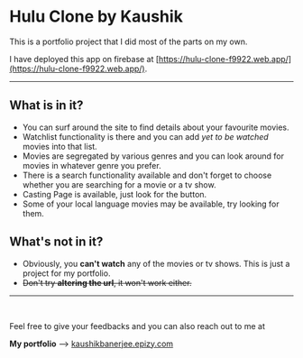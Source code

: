 # Hulu Clone by Kaushik

This is a portfolio project that I did most of the parts on my own.
<br>

I have deployed this app on firebase at [https://hulu-clone-f9922.web.app/](https://hulu-clone-f9922.web.app/).

---

## What is in it?

- You can surf around the site to find details about your favourite movies.
- Watchlist functionality is there and you can add *yet to be watched* movies into that list.
- Movies are segregated by various genres and you can look around for movies in whatever genre you prefer.
- There is a search functionality available and don't forget to choose whether you are searching for a movie or a tv show. 
- Casting Page is available, just look for the button. 
- Some of your local language movies may be available, try looking for them.
  
## What's not in it? 

- Obviously, you **can't watch** any of the movies or tv shows. This is just a project for my portfolio. 
- ~~Don't try **altering the url**, it won't work either.~~

---
<br>

Feel free to give your feedbacks and you can also reach out to me at 

**My portfolio** --> <a href="kaushikbanerjee.epizy.com">kaushikbanerjee.epizy.com</a>
